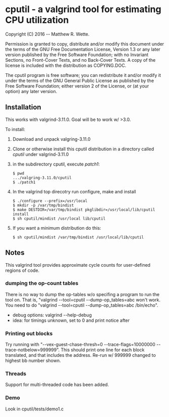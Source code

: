 # cputil - a valgrind tool for estimating CPU utilization

Copyright (C) 2016 -- Matthew R. Wette.

Permission is granted to copy, distribute and/or modify this document
under the terms of the GNU Free Documentation License, Version 1.3 or
any later version published by the Free Software Foundation; with no
Invariant Sections, no Front-Cover Texts, and no Back-Cover Texts.  A
copy of the license is included with the distribution as COPYING.DOC.

The cputil program is free software; you can redistribute it and/or
modify it under the terms of the GNU General Public License as
published by the Free Software Foundation; either version 2 of the
License, or (at your option) any later version.

## Installation

This works with valgrind-3.11.0.  Goal will be to work w/ >3.0.

To install:

1. Download and unpack valgring-3.11.0

2. Clone or otherwise install this cputil distribution in a directory
   called *cputil* under valgrind-3.11.0

3. in the subdirectory cputil, execute *patch1*:
   ```
   $ pwd
   .../valgring-3.11.0/cputil
   $ ./patch1
   ```

4. In the valgrind top direcotry run configure, make and install
   ```
   $ ./configure --prefix=/usr/local
   $ mkdir -p /var/tmp/bindist
   $ make DESTDIR=/var/tmp/bindist pkglibdir=/usr/local/lib/cputil install
   $ sh cputil/mindist /usr/local lib/cputil
   ```

5. If you want a minimum distribution do this:
   ```
   $ sh cputil/mindist /var/tmp/bindist /usr/local/lib/cputil
   ```

## Notes

This valgrind tool provides approximate cycle counts for user-defined
regions of code.

### dumping the op-count tables
There is no way to dump the op-tables w/o specifing a program to run the
tool on.  That is, "valgrind --tool=cputil --dump-op_tables=abc won't work.
You need to do "valgrind --tool=cputil --dump-op_tables=abc /bin/echo".

* debug options: valgrind --help-debug
* idea: for timings unknown, set to 0 and print notice after

### Printing out blocks

Try running with "--vex-guest-chase-thresh=0 --trace-flags=10000000
--trace-notbelow=999999".  This should print one line for each block
translated, and that includes the address.  Re-run w/ 999999 changed 
to highest bb number shown.

### Threads

Support for multi-threaded code has been added.


### Demo

Look in cputil/tests/demo1.c

